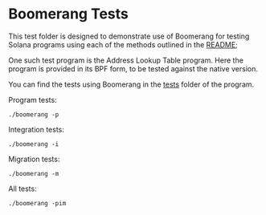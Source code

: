 # Boomerang Tests

This test folder is designed to demonstrate use of Boomerang for testing
Solana programs using each of the methods outlined in the
[README](../README.md);

One such test program is the Address Lookup Table program. Here the program is
provided in its BPF form, to be tested against the native version.

You can find the tests using Boomerang in the
[tests](./address-lookup-table/tests) folder of the program.

Program tests:

```
./boomerang -p
```

Integration tests:

```
./boomerang -i
```

Migration tests:

```
./boomerang -m
```

All tests:

```
./boomerang -pim
```
